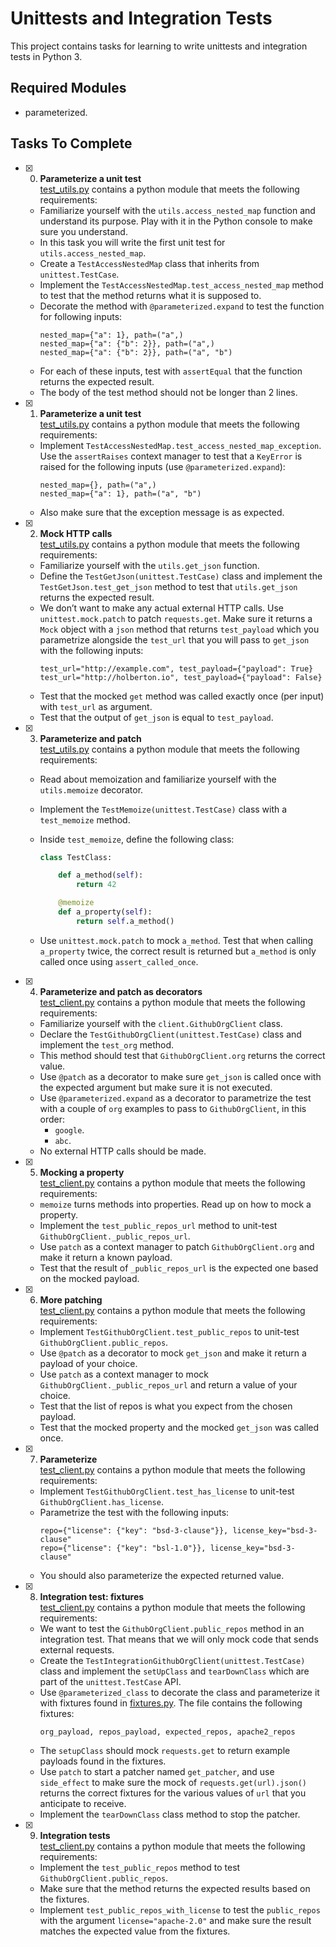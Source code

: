 # Unittests and Integration Tests

This project contains tasks for learning to write unittests and integration tests in Python 3.

## Required Modules

- parameterized.

## Tasks To Complete

- [x] 0. **Parameterize a unit test**<br/>[test_utils.py](test_utils.py) contains a python module that meets the following requirements:

  - Familiarize yourself with the `utils.access_nested_map` function and understand its purpose. Play with it in the Python console to make sure you understand.
  - In this task you will write the first unit test for `utils.access_nested_map`.
  - Create a `TestAccessNestedMap` class that inherits from `unittest.TestCase`.
  - Implement the `TestAccessNestedMap.test_access_nested_map` method to test that the method returns what it is supposed to.
  - Decorate the method with `@parameterized.expand` to test the function for following inputs:
    ```
    nested_map={"a": 1}, path=("a",)
    nested_map={"a": {"b": 2}}, path=("a",)
    nested_map={"a": {"b": 2}}, path=("a", "b")
    ```
  - For each of these inputs, test with `assertEqual` that the function returns the expected result.
  - The body of the test method should not be longer than 2 lines.

- [x] 1. **Parameterize a unit test**<br/>[test_utils.py](test_utils.py) contains a python module that meets the following requirements:

  - Implement `TestAccessNestedMap.test_access_nested_map_exception`. Use the `assertRaises` context manager to test that a `KeyError` is raised for the following inputs (use `@parameterized.expand`):
    ```
    nested_map={}, path=("a",)
    nested_map={"a": 1}, path=("a", "b")
    ```
  - Also make sure that the exception message is as expected.

- [x] 2. **Mock HTTP calls**<br/>[test_utils.py](test_utils.py) contains a python module that meets the following requirements:

  - Familiarize yourself with the `utils.get_json` function.
  - Define the `TestGetJson(unittest.TestCase)` class and implement the `TestGetJson.test_get_json` method to test that `utils.get_json` returns the expected result.
  - We don’t want to make any actual external HTTP calls. Use `unittest.mock.patch` to patch `requests.get`. Make sure it returns a `Mock` object with a `json` method that returns `test_payload` which you parametrize alongside the `test_url` that you will pass to `get_json` with the following inputs:
    ```
    test_url="http://example.com", test_payload={"payload": True}
    test_url="http://holberton.io", test_payload={"payload": False}
    ```
  - Test that the mocked `get` method was called exactly once (per input) with `test_url` as argument.
  - Test that the output of `get_json` is equal to `test_payload`.

- [x] 3. **Parameterize and patch**<br/>[test_utils.py](test_utils.py) contains a python module that meets the following requirements:

  - Read about memoization and familiarize yourself with the `utils.memoize` decorator.
  - Implement the `TestMemoize(unittest.TestCase)` class with a `test_memoize` method.
  - Inside `test_memoize`, define the following class:

    ```py
    class TestClass:

        def a_method(self):
            return 42

        @memoize
        def a_property(self):
            return self.a_method()
    ```

  - Use `unittest.mock.patch` to mock `a_method`. Test that when calling `a_property` twice, the correct result is returned but `a_method` is only called once using `assert_called_once`.

- [x] 4. **Parameterize and patch as decorators**<br/>[test_client.py](test_client.py) contains a python module that meets the following requirements:

  - Familiarize yourself with the `client.GithubOrgClient` class.
  - Declare the `TestGithubOrgClient(unittest.TestCase)` class and implement the `test_org` method.
  - This method should test that `GithubOrgClient.org` returns the correct value.
  - Use `@patch` as a decorator to make sure `get_json` is called once with the expected argument but make sure it is not executed.
  - Use `@parameterized.expand` as a decorator to parametrize the test with a couple of `org` examples to pass to `GithubOrgClient`, in this order:
    - `google`.
    - `abc`.
  - No external HTTP calls should be made.

- [x] 5. **Mocking a property**<br/>[test_client.py](test_client.py) contains a python module that meets the following requirements:

  - `memoize` turns methods into properties. Read up on how to mock a property.
  - Implement the `test_public_repos_url` method to unit-test `GithubOrgClient._public_repos_url`.
  - Use `patch` as a context manager to patch `GithubOrgClient.org` and make it return a known payload.
  - Test that the result of `_public_repos_url` is the expected one based on the mocked payload.

- [x] 6. **More patching**<br/>[test_client.py](test_client.py) contains a python module that meets the following requirements:

  - Implement `TestGithubOrgClient.test_public_repos` to unit-test `GithubOrgClient.public_repos`.
  - Use `@patch` as a decorator to mock `get_json` and make it return a payload of your choice.
  - Use `patch` as a context manager to mock `GithubOrgClient._public_repos_url` and return a value of your choice.
  - Test that the list of repos is what you expect from the chosen payload.
  - Test that the mocked property and the mocked `get_json` was called once.

- [x] 7. **Parameterize**<br/>[test_client.py](test_client.py) contains a python module that meets the following requirements:

  - Implement `TestGithubOrgClient.test_has_license` to unit-test `GithubOrgClient.has_license`.
  - Parametrize the test with the following inputs:
    ```
    repo={"license": {"key": "bsd-3-clause"}}, license_key="bsd-3-clause"
    repo={"license": {"key": "bsl-1.0"}}, license_key="bsd-3-clause"
    ```
  - You should also parameterize the expected returned value.

- [x] 8. **Integration test: fixtures**<br/>[test_client.py](test_client.py) contains a python module that meets the following requirements:

  - We want to test the `GithubOrgClient.public_repos` method in an integration test. That means that we will only mock code that sends external requests.
  - Create the `TestIntegrationGithubOrgClient(unittest.TestCase)` class and implement the `setUpClass` and `tearDownClass` which are part of the `unittest.TestCase` API.
  - Use `@parameterized_class` to decorate the class and parameterize it with fixtures found in [fixtures.py](fixtures.py). The file contains the following fixtures:
    ```
    org_payload, repos_payload, expected_repos, apache2_repos
    ```
  - The `setupClass` should mock `requests.get` to return example payloads found in the fixtures.
  - Use `patch` to start a patcher named `get_patcher`, and use `side_effect` to make sure the mock of `requests.get(url).json()` returns the correct fixtures for the various values of `url` that you anticipate to receive.
  - Implement the `tearDownClass` class method to stop the patcher.

- [x] 9. **Integration tests**<br/>[test_client.py](test_client.py) contains a python module that meets the following requirements:
  - Implement the `test_public_repos` method to test `GithubOrgClient.public_repos`.
  - Make sure that the method returns the expected results based on the fixtures.
  - Implement `test_public_repos_with_license` to test the `public_repos` with the argument `license="apache-2.0"` and make sure the result matches the expected value from the fixtures.
